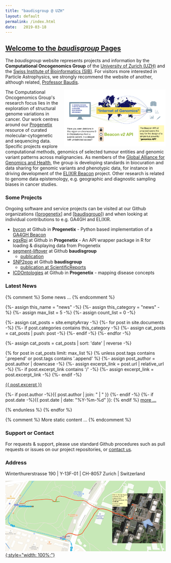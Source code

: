 ```yaml
---
title: "baudisgroup @ UZH"
layout: default
permalink: /index.html
date:   2019-03-18
---
```


## [Welcome to the _baudisgroup_ Pages](http://info.baudisgroup.org)

The _baudisgroup_ website represents projects and information by the __Computational Oncogenomics Group__ of the [University of Zurich (UZH)](https://www.mls.uzh.ch/en/research/baudis/) and the [Swiss Institute of Bioinformatics (SIB)](https://www.sib.swiss/baudis-michael/). For visitors more interested in Particle Astrophysics, we strongly recommend the website of another, although related, [Professor Baudis](https://www.physik.uzh.ch/en/groups/baudis.html).

<img style="float: right; width: 320px; margin-left: 15px; margin-bottom-10px;" src="/assets/img/2020-06-10___Michael-Baudis-Beacon-evolution.005.png" />The Computational Oncogenomics Group's research focus lies in the exploration of structural genome variations in cancer. Our work centres around our [Progenetix](http://progenetix.org) resource of curated molecular-cytogenetic and sequencing data. Specific projects explore computational methods, genomics of selected tumour entities and genomic variant patterns across malignancies. As members of the [Global Alliance for Genomics and Health](http://ga4gh.org), the group is developing standards in biocuration and data sharing for genomic variants and phenotypic data, for instance in driving development of the [ELIXIR Beacon](https://beacon-project.io) project. Other research is related to genome data epistemology, e.g. geographic and diagnostic sampling biases in cancer studies.

### Some Projects

Ongoing software and service projects can be visited at our Github organizations ([[progenetix](https://github.com/progenetix)] and [[baudisgroup](https://github.com/baudisgroup)]) and when looking at individual contributions to e.g. GA4GH and ELIXIR.

* [bycon](https://github.com/progenetix/bycon) at Github in __Progenetix__ - Python based implementation of a [GA4GH Beacon](http://beacon-project.org)
* [pgxRpi](https://github.com/progenetix/pgxRpi) at Github in __Progenetix__ - An API wrapper package in R for loading & displaying data from Progenetix 
* [segment-liftover](https://github.com/baudisgroup/segment-liftover) at Github __baudisgroup__
    * [publication](http://info.baudisgroup.org/publications/2018/03/14/segment_liftover.html)
* [SNP2pop](https://github.com/baudisgroup/snp2pop) at Github __baudisgroup__
    * [publication at ScientificReports](https://www.nature.com/articles/s41598-020-61854-x)
* [ICDOntologies](https://github.com/progenetix/ICDOntologies) at Github in __Progenetix__ - mapping disease concepts

### Latest News    

{% comment %}
	Some news ...
{% endcomment %}


{%- assign this_name = "news" -%}
{%- assign this_category = "news" -%}
{%- assign max_list = 5 -%}
{%- assign count_list = 0 -%}

{%- assign cat_posts = site.emptyArray -%}
{%- for post in site.documents -%}
  {%- if post.categories contains this_category -%}
    {%- assign cat_posts = cat_posts | push: post -%}
  {%- endif -%}
{%- endfor -%}

{%- assign cat_posts = cat_posts | sort: 'date' | reverse -%}

{% for post in cat_posts limit: max_list %}
  {% unless post.tags contains '.prepend' or post.tags contains '.append' %}
    {%- assign post_author = post.author | downcase -%}
    {%- assign excerpt_link = post.url | relative_url -%}
    {%- if post.excerpt_link contains '/' -%}
      {%- assign excerpt_link = post.excerpt_link -%}
    {%- endif -%}
<div class="excerpt">
<a href="{{ excerpt_link }}">{{ post.excerpt }}</a>
  <p class="footnote">
    {%- if post.author -%}{{ post.author | join: " | " }}&nbsp;{%- endif -%}
    {%- if post.date -%}{{ post.date | date: "%Y-%m-%d" }}: {% endif %}
 <a href="{{ excerpt_link }}">more ...</a>
  </p>
</div>
  {% endunless %}  
{% endfor %}

{% comment %}
	More static content ...
{% endcomment %}


### Support or Contact

For requests & support, please use standard Github procedures such as pull
requests or issues on our project repositories, or [contact us](contact@progenetix.org).

### Address

Winterthurerstrasse 190 | Y-13F-01 | CH-8057 Zurich | Switzerland

<a href="/assets/img/access-map-Irchel.png" target="_blank">![How to find the Baudisgroup](/assets/img/access-map-Irchel.png){:style="width: 100%;"}</a>
